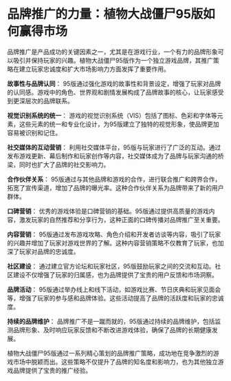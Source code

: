 # 品牌推广的力量：植物大战僵尸95版如何赢得市场

品牌推广是产品成功的关键因素之一，尤其是在游戏行业，一个有力的品牌形象可以吸引并保持玩家的兴趣。植物大战僵尸95版作为一个独立游戏品牌，其推广策略在建立玩家忠诚度和扩大市场影响力方面发挥了重要作用。

**故事性与品牌认同**：
95版通过强化游戏的故事性和背景设定，增强了玩家对品牌的认同感。游戏中的角色、世界观和剧情发展构成了品牌故事的核心，让玩家感受到更深层次的品牌联系。

**视觉识别系统的统一**：
游戏的视觉识别系统（VIS）包括了图标、色彩和字体等元素，这些元素的统一和专业化设计，为95版建立了独特的视觉形象，使品牌更加容易被识别和记住。

**社交媒体的互动营销**：
利用社交媒体平台，95版与玩家进行了广泛的互动。通过发布游戏更新、幕后制作和玩家创作等内容，社交媒体成为了品牌与玩家沟通的桥梁，同时也扩大了品牌的社交影响力。

**合作伙伴关系**：
95版通过与其他品牌和游戏的合作，进行联合推广和跨界合作，拓宽了宣传渠道，增加了品牌的曝光率。这种合作伙伴关系为品牌带来了新的用户群体。

**口碑营销**：
优秀的游戏体验是口碑营销的基础。95版通过提供高质量的游戏内容，激发玩家的自然推荐和分享行为，这种正面的口碑传播对品牌推广至关重要。

**内容营销**：
95版通过发布游戏攻略、角色介绍和开发者访谈等内容，吸引了玩家的兴趣并增加了玩家对游戏世界的了解。这种内容营销策略不仅教育了玩家，也加深了玩家对品牌的忠诚度。

**社区建设**：
通过建立官方论坛和玩家社区，95版鼓励玩家之间的交流和互动。社区建设不仅增强了玩家的归属感，也为品牌提供了宝贵的用户反馈和市场洞察。

**品牌活动**：
95版通过举办线上和线下活动，如游戏比赛、节日庆典和玩家见面会等，增强了玩家的参与感和品牌体验。这些活动提高了品牌的活跃度和玩家的忠诚度。

**持续的品牌维护**：
品牌推广不是一蹴而就的，95版通过持续的品牌维护，包括监测品牌形象、及时响应玩家反馈和不断改进游戏体验，确保了品牌的长期健康发展。

植物大战僵尸95版通过一系列精心策划的品牌推广策略，成功地在竞争激烈的游戏市场中脱颖而出。这些策略不仅提升了品牌的知名度和影响力，也为其他独立游戏品牌提供了宝贵的推广经验。